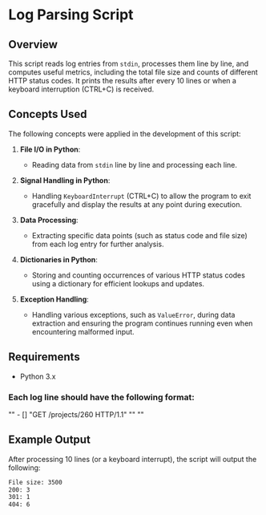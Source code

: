 # Log Parsing Script

## Overview

This script reads log entries from `stdin`, processes them line by line, and computes useful metrics, including the total file size and counts of different HTTP status codes. It prints the results after every 10 lines or when a keyboard interruption (CTRL+C) is received.

## Concepts Used

The following concepts were applied in the development of this script:

1. **File I/O in Python**:
   - Reading data from `stdin` line by line and processing each line.

2. **Signal Handling in Python**:
   - Handling `KeyboardInterrupt` (CTRL+C) to allow the program to exit gracefully and display the results at any point during execution.

3. **Data Processing**:
   - Extracting specific data points (such as status code and file size) from each log entry for further analysis.

4. **Dictionaries in Python**:
   - Storing and counting occurrences of various HTTP status codes using a dictionary for efficient lookups and updates.

5. **Exception Handling**:
   - Handling various exceptions, such as `ValueError`, during data extraction and ensuring the program continues running even when encountering malformed input.

## Requirements

- Python 3.x

### Each log line should have the following format:

"<IP Address>" - [<date>] "GET /projects/260 HTTP/1.1" "<status code>" "<file size>"

## Example Output

After processing 10 lines (or a keyboard interrupt), the script will output the following:

```bash
File size: 3500
200: 3
301: 1
404: 6
